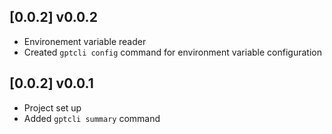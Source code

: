 ## [0.0.2] v0.0.2

* Environement variable reader
* Created `gptcli config` command for environment variable configuration

## [0.0.2] v0.0.1

* Project set up
* Added `gptcli summary` command